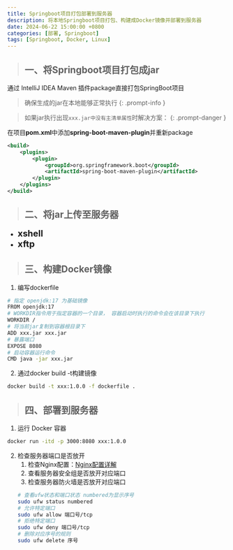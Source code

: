 ```yaml
---
title: Springboot项目打包部署到服务器
description: 将本地Springboot项目打包、构建成Docker镜像并部署到服务器
date: 2024-06-22 15:00:00 +0800
categories: [部署, Springboot]
tags: [Springboot, Docker, Linux]
---
```


> ## 一、将Springboot项目打包成jar

通过 IntelliJ IDEA Maven 插件package直接打包SpringBoot项目

> 确保生成的jar在本地能够正常执行
{: .prompt-info }

> 如果jar执行出现`xxx.jar中没有主清单属性`时解决方案：
{: .prompt-danger }

在项目**pom.xml**中添加**spring-boot-maven-plugin**并重新package

```xml
<build>
    <plugins>
        <plugin>
            <groupId>org.springframework.boot</groupId>
            <artifactId>spring-boot-maven-plugin</artifactId>
        </plugin>
    </plugins>
</build>
```

> ## 二、将jar上传至服务器

- <b><span  style="font-size: 20px; "> xshell </span></b>
- <b><span  style="font-size: 20px; "> xftp </span></b>

> ## 三、构建Docker镜像

1. 编写dockerfile
```bash
# 指定 openjdk:17 为基础镜像
FROM openjdk:17
# WORKDIR指令用于指定容器的一个目录， 容器启动时执行的命令会在该目录下执行
WORKDIR /
# 将当前jar复制到容器根目录下
ADD xxx.jar xxx.jar 
# 暴露端口
EXPOSE 8080
# 启动容器运行命令
CMD java -jar xxx.jar
```
2. 通过docker build -t构建镜像
```bash
docker build -t xxx:1.0.0 -f dockerfile .
```

> ## 四、部署到服务器

1. 运行 Docker 容器
```bash
docker run -itd -p 3000:8080 xxx:1.0.0
```
2. 检查服务器端口是否放开
   1. 检查Nginx配置：[Nginx配置详解](https://soupk.github.io/posts/nginx-peizhi-xiangjie/)
   2. 查看服务器安全组是否放开对应端口
   3. 检查服务器防火墙是否放开对应端口
   ```bash
   # 查看ufw状态和端口状态 numbered为显示序号
   sudo ufw status numbered
   # 允许特定端口
   sudo ufw allow 端口号/tcp
   # 拒绝特定端口
   sudo ufw deny 端口号/tcp
   # 删除对应序号的规则
   sudo ufw delete 序号
   ```
   
